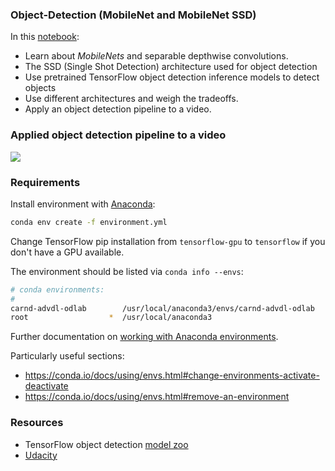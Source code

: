 ### Object-Detection (MobileNet and MobileNet SSD)

In this [notebook](https://github.com/A2Amir/Object-Detection--MobileNet-and-MobileNetSSD-/blob/master/Object%20Detection%20(MobileNet%20and%20MobileNet%20SSD).ipynb):

* Learn about *MobileNets* and separable depthwise convolutions.
* The SSD (Single Shot Detection) architecture used for object detection
* Use pretrained TensorFlow object detection inference models to detect objects
* Use different architectures and weigh the tradeoffs.
* Apply an object detection pipeline to a video.


### Applied object detection pipeline to a video

<img src="./assets/1.gif" />

### Requirements

Install environment with [Anaconda](https://www.continuum.io/downloads):

```sh
conda env create -f environment.yml
```

Change TensorFlow pip installation from `tensorflow-gpu` to `tensorflow` if you don't have a GPU available.

The environment should be listed via `conda info --envs`:

```sh
# conda environments:
#
carnd-advdl-odlab        /usr/local/anaconda3/envs/carnd-advdl-odlab
root                  *  /usr/local/anaconda3
```

Further documentation on [working with Anaconda environments](https://conda.io/docs/using/envs.html#managing-environments). 

Particularly useful sections:

* https://conda.io/docs/using/envs.html#change-environments-activate-deactivate
* https://conda.io/docs/using/envs.html#remove-an-environment



### Resources


* TensorFlow object detection [model zoo](https://github.com/tensorflow/models/blob/master/research/object_detection/g3doc/detection_model_zoo.md)
* [Udacity](https://www.googleadservices.com/pagead/aclk?sa=L&ai=DChcSEwiakvGY7oLoAhVE-VEKHRTwDvgYABAAGgJ3cw&ohost=www.google.com&cid=CAASEuRoxDWu_76j2oNRAn6sQGxq2w&sig=AOD64_0PJ1T_DEbslELxkiZZ8vnegkKO5Q&q=&ved=2ahUKEwia8-qY7oLoAhWJzaQKHZXODF4Q0Qx6BAgbEAE&adurl=)

